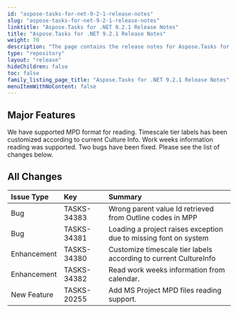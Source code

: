 ```yaml
---
id: "aspose-tasks-for-net-9-2-1-release-notes"
slug: "aspose-tasks-for-net-9-2-1-release-notes"
linktitle: "Aspose.Tasks for .NET 9.2.1 Release Notes"
title: "Aspose.Tasks for .NET 9.2.1 Release Notes"
weight: 70
description: "The page contains the release notes for Aspose.Tasks for .NET 9.2.1."
type: "repository"
layout: "release"
hideChildren: false
toc: false
family_listing_page_title: "Aspose.Tasks for .NET 9.2.1 Release Notes"
menuItemWithNoContent: false
---
```


## **Major Features**
We have supported MPD format for reading. Timescale tier labels has been customized according to current Culture Info. Work weeks information reading was supported. Two bugs have been fixed. Please see the list of changes below.

## **All Changes**
|**Issue Type** |**Key** |**Summary** |
| :- | :- | :- |
|Bug |TASKS-34383 |Wrong parent value Id retrieved from Outline codes in MPP |
|Bug |TASKS-34381 |Loading a project raises exception due to missing font on system |
|Enhancement |TASKS-34380 |Customize timescale tier labels according to current CultureInfo |
|Enhancement |TASKS-34382 |Read work weeks information from calendar. |
|New Feature |TASKS-20255 |Add MS Project MPD files reading support. |

